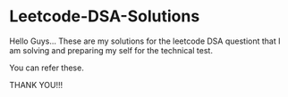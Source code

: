 # Leetcode-DSA-Solutions

Hello Guys...
These are my solutions for the leetcode DSA questiont that I am solving and preparing my self for the technical test.

You can refer these.

THANK YOU!!!
